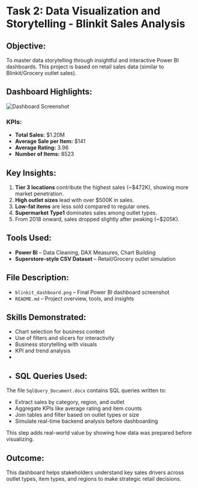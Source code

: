 #  Task 2: Data Visualization and Storytelling - Blinkit Sales Analysis

##  Objective:
To master data storytelling through insightful and interactive Power BI dashboards. This project is based on retail sales data (similar to Blinkit/Grocery outlet sales).

##  Dashboard Highlights:
![Dashboard Screenshot](blinkit_dashboard.png)

###  KPIs:
- **Total Sales:** $1.20M
- **Average Sale per Item:** $141
- **Average Rating:** 3.96
- **Number of Items:** 8523

##  Key Insights:
1. **Tier 3 locations** contribute the highest sales (~$472K), showing more market penetration.
2. **High outlet sizes** lead with over $500K in sales.
3. **Low-fat items** are less sold compared to regular ones.
4. **Supermarket Type1** dominates sales among outlet types.
5. From 2018 onward, sales dropped slightly after peaking (~$205K).

##  Tools Used:
- **Power BI** – Data Cleaning, DAX Measures, Chart Building
- **Superstore-style CSV Dataset** – Retail/Grocery outlet simulation

##  File Description:
- `blinkit_dashboard.png` – Final Power BI dashboard screenshot
- `README.md` – Project overview, tools, and insights

##  Skills Demonstrated:
- Chart selection for business context
- Use of filters and slicers for interactivity
- Business storytelling with visuals
- KPI and trend analysis
- 
- ## SQL Queries Used:
The file `SqlQuery_Document.docx` contains SQL queries written to:

- Extract sales by category, region, and outlet
- Aggregate KPIs like average rating and item counts
- Join tables and filter based on outlet types or size
- Simulate real-time backend analysis before dashboarding

This step adds real-world value by showing how data was prepared before visualizing.


## Outcome:
This dashboard helps stakeholders understand key sales drivers across outlet types, item types, and regions to make strategic retail decisions.

